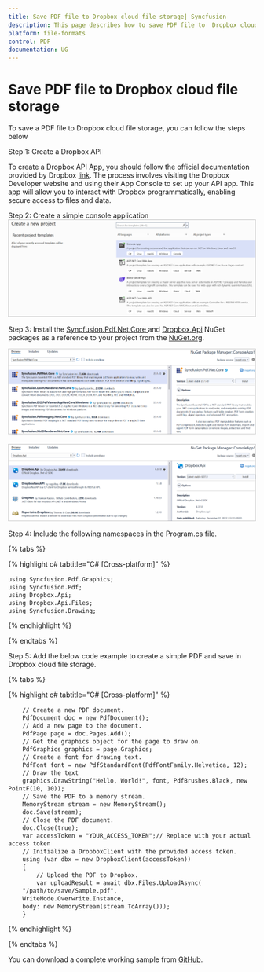 ```yaml
---
title: Save PDF file to Dropbox cloud file storage| Syncfusion
description: This page describes how to save PDF file to  Dropbox cloud file storage in C#  using Syncfusion .NET PDF library.
platform: file-formats
control: PDF
documentation: UG
---
```

# Save PDF file to Dropbox cloud file storage

To save a PDF file to Dropbox cloud file storage, you can follow the steps below

Step 1: Create a Dropbox API


To create a Dropbox API App, you should follow the official documentation provided by Dropbox [link](https://www.dropbox.com/developers/documentation/dotnet#tutorial). The process involves visiting the Dropbox Developer website and using their App Console to set up your API app. This app will allow you to interact with Dropbox programmatically, enabling secure access to files and data.



Step 2: Create a simple console application
![Project configuration window](Save-PDF-Images/Console-Application.png)

Step 3: Install the [Syncfusion.Pdf.Net.Core ](https://www.nuget.org/packages/Syncfusion.Pdf.Net.Core) and [Dropbox.Api](https://www.nuget.org/packages/Dropbox.Api) NuGet packages as a reference to your project from the [NuGet.org](https://www.nuget.org/).

![NuGet package installation](Save-PDF-Images/Syncfusion.Pdf.Net.Core-nuget.png)<br><br>
![NuGet package installation](Save-PDF-Images/Dropbox.Api-nuget.png)

Step 4: Include the following namespaces in the Program.cs file.

{% tabs %}

{% highlight c# tabtitle="C# [Cross-platform]" %}

    using Syncfusion.Pdf.Graphics;
    using Syncfusion.Pdf;
    using Dropbox.Api;
    using Dropbox.Api.Files;
    using Syncfusion.Drawing;

{% endhighlight %}

{% endtabs %}


Step 5: Add the below code example to create a simple PDF and save in Dropbox cloud file storage.

{% tabs %}

{% highlight c# tabtitle="C# [Cross-platform]" %}

        // Create a new PDF document.
        PdfDocument doc = new PdfDocument();
        // Add a new page to the document.
        PdfPage page = doc.Pages.Add();
        // Get the graphics object for the page to draw on.
        PdfGraphics graphics = page.Graphics;
        // Create a font for drawing text.
        PdfFont font = new PdfStandardFont(PdfFontFamily.Helvetica, 12);
        // Draw the text 
        graphics.DrawString("Hello, World!", font, PdfBrushes.Black, new PointF(10, 10));
        // Save the PDF to a memory stream.
        MemoryStream stream = new MemoryStream();
        doc.Save(stream);
        // Close the PDF document.
        doc.Close(true);
        var accessToken = "YOUR_ACCESS_TOKEN";// Replace with your actual access token
        // Initialize a DropboxClient with the provided access token.
        using (var dbx = new DropboxClient(accessToken))
        {
            // Upload the PDF to Dropbox.
            var uploadResult = await dbx.Files.UploadAsync(
        "/path/to/save/Sample.pdf",
        WriteMode.Overwrite.Instance,
        body: new MemoryStream(stream.ToArray()));
        }

{% endhighlight %}

{% endtabs %}

You can download a complete working sample from [GitHub](https://github.com/SyncfusionExamples/PDF-Examples/tree/master/Save-PDF-file/To%20Dropbox%20Cloud%20Storage).
